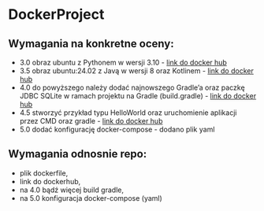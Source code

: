 # DockerProject
## Wymagania na konkretne oceny:
* 3.0 obraz ubuntu z Pythonem w wersji 3.10 - [link do docker hub](https://hub.docker.com/repository/docker/xarens19/hello-world/general)
* 3.5 obraz ubuntu:24.02 z Javą w wersji 8 oraz Kotlinem - [link do docker hub](https://hub.docker.com/repository/docker/xarens19/kotlin-docker/general)
* 4.0 do powyższego należy dodać najnowszego Gradle’a oraz paczkę JDBC SQLite w ramach projektu na Gradle (build.gradle) - [link do docker hub](https://hub.docker.com/repository/docker/xarens19/kotlin-gradle-app/general)
* 4.5 stworzyć przykład typu HelloWorld oraz uruchomienie aplikacji przez CMD oraz gradle - [link do docker hub](https://hub.docker.com/repository/docker/xarens19/kotlin-gradle-app/general)
* 5.0 dodać konfigurację docker-compose - dodano plik yaml

## Wymagania odnosnie repo:
* plik dockerfile,
* link do dockerhub,
* na 4.0 bądź więcej build gradle,
* na 5.0 konfiguracja docker-compose (yaml)

